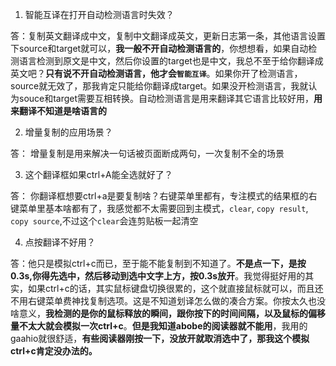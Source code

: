 1. 智能互译在打开自动检测语言时失效？

答：复制英文翻译成中文，复制中文翻译成英文，更新日志第一条，其他语言设置下source和target就可以，**我一般不开自动检测语言的**，你想想看，如果自动检测语言检测到原文是中文，然后你设置的target也是中文，我总不至于给你翻译成英文吧？**只有说不开自动检测语言，他才会`智能互译`**。如果你开了检测语言，source就无效了，那我肯定只能给你翻译成target。如果没开检测语言，我就认为souce和target需要互相转换。自动检测语言是用来翻译其它语言比较好用，**用来翻译不知道是啥语言的**

2. 增量复制的应用场景？

答： 增量复制是用来解决一句话被页面断成两句，一次复制不全的场景

3. 这个翻译框如果ctrl+A能全选就好了？

答： 你翻译框想要ctrl+a是要复制啥？右键菜单里都有，专注模式的结果框的右键菜单里基本啥都有了，我感觉都不太需要回到主模式，`clear`, `copy result`, `copy source`,不过这个`clear`会连剪贴板一起清空

4. 点按翻译不好用？

答：他只是模拟ctrl+c而已，至于能不能复制到不知道了。**不是点一下，是按0.3s,你得先选中，然后移动到选中文字上方，按0.3s放开**。我觉得挺好用的其实，如果ctrl+c的话，其实鼠标键盘切换很累的，这个就直接鼠标就可以，而且还不用右键菜单费神找复制选项。这是不知道划译怎么做的凑合方案。你按太久也没啥意义，**我检测的是你的鼠标释放的瞬间，跟你按下的时间间隔，以及鼠标的偏移量不太大就会模拟一次ctrl+c**。**但是我知道abobe的阅读器就不能用**，我用的gaahio就很舒适，**有些阅读器刚按一下，没放开就取消选中了，那我这个模拟ctrl+c肯定没办法的。**